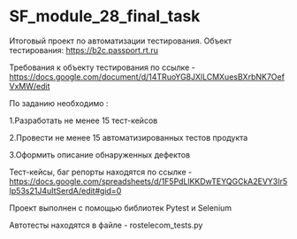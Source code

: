# SF_module_28_final_task

Итоговый проект по автоматизации тестирования.
Объект тестирования: https://b2c.passport.rt.ru


Требования к объекту тестирования по ссылке - https://docs.google.com/document/d/14TRuoYG8JXlLCMXuesBXrbNK7OefVxMW/edit


По заданию необходимо :

1.Разработать не менее 15 тест-кейсов

2.Провести не менее 15 автоматизированных тестов продукта 

3.Оформить описание обнаруженных дефектов



Тест-кейсы, баг репорты находятся по ссылке - https://docs.google.com/spreadsheets/d/1F5PdLlKKDwTEYQGCkA2EVY3Ir5Ip53s21J4uItSerdA/edit#gid=0



Проект выполнен с помощью библиотек Pytest и Selenium

Автотесты находятся в файле - rostelecom_tests.py



